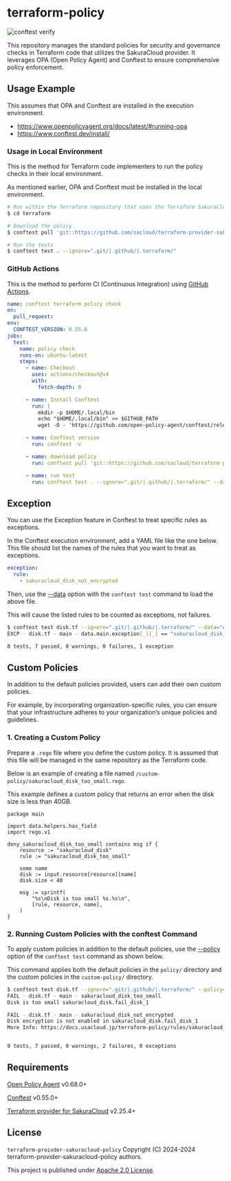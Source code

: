 # terraform-policy

![conftest verify](https://github.com/sacloud/terraform-provider-sakuracloud-policy/actions/workflows/verify.yml/badge.svg)

This repository manages the standard policies for security and governance checks in Terraform code that utilizes the SakuraCloud provider. It leverages OPA (Open Policy Agent) and Conftest to ensure comprehensive policy enforcement.

## Usage Example

This assumes that OPA and Conftest are installed in the execution environment.

- https://www.openpolicyagent.org/docs/latest/#running-opa
- https://www.conftest.dev/install/

### Usage in Local Environment

This is the method for Terraform code implementers to run the policy checks in their local environment.

As mentioned earlier, OPA and Conftest must be installed in the local environment.

```sh
# Run within the Terraform repository that uses the Terraform SakuraCloud provider
$ cd terraform

# Download the policy
$ conftest pull 'git::https://github.com/sacloud/terraform-provider-sakuracloud-policy.git//policy?ref=v1.2.0'

# Run the tests
$ conftest test . --ignore=".git/|.github/|.terraform/"
```

### GitHub Actions

This is the method to perform CI (Continuous Integration) using [GitHub Actions](https://docs.github.com/ja/actions).

```yaml
name: conftest terraform policy check
on:
  pull_request:
env:
  CONFTEST_VERSION: 0.55.0
jobs:
  test:
    name: policy check
    runs-on: ubuntu-latest
    steps:
      - name: Checkout
        uses: actions/checkout@v4
        with:
          fetch-depth: 0

      - name: Install Conftest
        run: |
          mkdir -p $HOME/.local/bin
          echo "$HOME/.local/bin" >> $GITHUB_PATH
          wget -O - 'https://github.com/open-policy-agent/conftest/releases/download/v${{ env.CONFTEST_VERSION }}/conftest_${{ env.CONFTEST_VERSION }}_Linux_x86_64.tar.gz' | tar zxvf - -C $HOME/.local/bin

      - name: Conftest version
        run: conftest -v

      - name: download policy
        run: conftest pull 'git::https://github.com/sacloud/terraform-provider-sakuracloud-policy.git//policy?ref=v1.2.0'

      - name: run test
        run: conftest test . --ignore=".git/|.github/|.terraform/" --data="exception.json"
```

## Exception
You can use the Exception feature in Conftest to treat specific rules as exceptions.

In the Conftest execution environment, add a YAML file like the one below. This file should list the names of the rules that you want to treat as exceptions.

```yaml
exception:
  rule:
    - sakuracloud_disk_not_encrypted
```

Then, use the [--data](https://www.conftest.dev/options/#-data) option with the `conftest test` command to load the above file.

This will cause the listed rules to be counted as exceptions, not failures.

```sh
$ conftest test disk.tf --ignore=".git/|.github/|.terraform/" --data="exception.yml"
EXCP - disk.tf - main - data.main.exception[_][_] == "sakuracloud_disk_not_encrypted"

8 tests, 7 passed, 0 warnings, 0 failures, 1 exception
```

## Custom Policies
In addition to the default policies provided, users can add their own custom policies.

For example, by incorporating organization-specific rules, you can ensure that your infrastructure adheres to your organization’s unique policies and guidelines.

### 1. Creating a Custom Policy
Prepare a `.rego` file where you define the custom policy. It is assumed that this file will be managed in the same repository as the Terraform code.

Below is an example of creating a file named `/custom-policy/sakuracloud_disk_too_small.rego`.

This example defines a custom policy that returns an error when the disk size is less than 40GB.

```rego
package main

import data.helpers.has_field
import rego.v1

deny_sakuracloud_disk_too_small contains msg if {
    resource := "sakuracloud_disk"
    rule := "sakuracloud_disk_too_small"

    some name
    disk := input.resource[resource][name]
    disk.size < 40

    msg := sprintf(
        "%s\nDisk is too small %s.%s\n",
        [rule, resource, name],
    )
}
```

### 2. Running Custom Policies with the conftest Command

To apply custom policies in addition to the default policies, use the [--policy](https://www.conftest.dev/options/#-policy) option of the `conftest test` command as shown below.

This command applies both the default policies in the `policy/` directory and the custom policies in the `custom-policy/` directory.

```sh
$ conftest test disk.tf --ignore=".git/|.github/|.terraform/" --policy="policy/" --policy="custom-policy/"
FAIL - disk.tf - main - sakuracloud_disk_too_small
Disk is too small sakuracloud_disk.fail_disk_1

FAIL - disk.tf - main - sakuracloud_disk_not_encrypted
Disk encryption is not enabled in sakuracloud_disk.fail_disk_1
More Info: https://docs.usacloud.jp/terraform-policy/rules/sakuracloud_disk/not_encrypted/


9 tests, 7 passed, 0 warnings, 2 failures, 0 exceptions
```

## Requirements
[Open Policy Agent](https://www.openpolicyagent.org/) v0.68.0+

[Conftest](https://www.conftest.dev/) v0.55.0+

[Terraform provider for SakuraCloud](https://registry.terraform.io/providers/sacloud/sakuracloud/latest) v2.25.4+

## License

`terraform-proivder-sakuracloud-policy` Copyright (C) 2024-2024 terraform-provider-sakuracloud-policy authors.

This project is published under [Apache 2.0 License](LICENSE).
